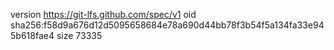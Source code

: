 version https://git-lfs.github.com/spec/v1
oid sha256:f58d9a676d12d5095658684e78a690d44bb78f3b54f5a134fa33e945b618fae4
size 73335
